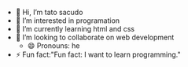 - 👋 Hi, I’m tato sacudo
- 👀 I’m interested in programation
- 🌱 I’m currently learning html and css
- 💞️ I’m looking to collaborate on web development
  - 😄 Pronouns: he
- ⚡ Fun fact:"Fun fact: I want to learn programming."

<!---
samukaPlayers/samukaPlayers is a ✨ special ✨ repository because its `README.md` (this file) appears on your GitHub profile.
You can click the Preview link to take a look at your changes.
--->
